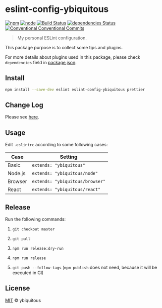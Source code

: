 # eslint-config-ybiquitous

[![npm](https://img.shields.io/npm/v/eslint-config-ybiquitous.svg)](https://www.npmjs.com/package/eslint-config-ybiquitous)
[![node](https://img.shields.io/node/v/eslint-config-ybiquitous.svg)](https://github.com/ybiquitous/eslint-config-ybiquitous)
[![Build Status](https://travis-ci.org/ybiquitous/eslint-config-ybiquitous.svg?branch=master)](https://travis-ci.org/ybiquitous/eslint-config-ybiquitous)
[![dependencies Status](https://david-dm.org/ybiquitous/eslint-config-ybiquitous/status.svg)](https://david-dm.org/ybiquitous/eslint-config-ybiquitous)
[![Conventional Conventional Commits](https://img.shields.io/badge/Conventional%20Commits-1.0.0-yellow.svg)](https://conventionalcommits.org)

> My personal ESLint configuration.

This package purpose is to collect some tips and plugins.

For more details about plugins used in this package,
please check `dependencies` field in [package.json](package.json).

## Install

```sh
npm install --save-dev eslint eslint-config-ybiquitous prettier
```

## Change Log

Please see [here](CHANGELOG.md).

## Usage

Edit `.eslintrc` according to some following cases:

| Case    | Setting                         |
| ------- | ------------------------------- |
| Basic   | `extends: "ybiquitous"`         |
| Node.js | `extends: "ybiquitous/node"`    |
| Browser | `extends: "ybiquitous/browser"` |
| React   | `extends: "ybiquitous/react"`   |

## Release

Run the following commands:

1.  `git checkout master`

2.  `git pull`

3.  `npm run release:dry-run`

4.  `npm run release`

5.  `git push --follow-tags`
    (`npm publish` does not need, because it will be executed in CI)

## License

[MIT](LICENSE) © ybiquitous
